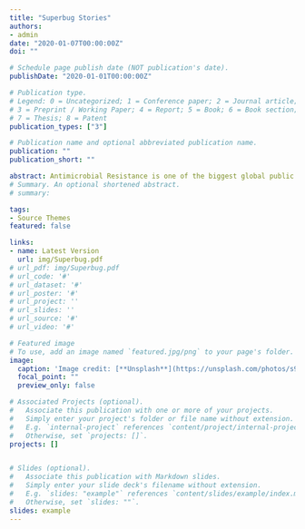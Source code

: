 ```yaml
---
title: "Superbug Stories"
authors:
- admin
date: "2020-01-07T00:00:00Z"
doi: ""

# Schedule page publish date (NOT publication's date).
publishDate: "2020-01-01T00:00:00Z"

# Publication type.
# Legend: 0 = Uncategorized; 1 = Conference paper; 2 = Journal article;
# 3 = Preprint / Working Paper; 4 = Report; 5 = Book; 6 = Book section;
# 7 = Thesis; 8 = Patent
publication_types: ["3"]

# Publication name and optional abbreviated publication name.
publication: ""
publication_short: ""

abstract: Antimicrobial Resistance is one of the biggest global public health threats today. Although misuse of antibiotics is an important driver, it is a complex problem that is interlinked with the wider environment, especially with agriculture. In this paper I show, within the context of England, that intensive livestock farming plays a significant role in driving antimicrobial resistance in humans. I then show that poverty is a crucial factor influencing this relation, with higher poverty magnifying the effect intensive farming has on resistance. Finally I document agricultural pollution and contamination via ready to eat meals, as potential mechanisms underlying the transmission from intensive farms to humans.
# Summary. An optional shortened abstract.
# summary: 

tags:
- Source Themes
featured: false

links:
- name: Latest Version
  url: img/Superbug.pdf
# url_pdf: img/Superbug.pdf
# url_code: '#'
# url_dataset: '#'
# url_poster: '#'
# url_project: ''
# url_slides: ''
# url_source: '#'
# url_video: '#'

# Featured image
# To use, add an image named `featured.jpg/png` to your page's folder. 
image:
  caption: 'Image credit: [**Unsplash**](https://unsplash.com/photos/s9CC2SKySJM)'
  focal_point: ""
  preview_only: false

# Associated Projects (optional).
#   Associate this publication with one or more of your projects.
#   Simply enter your project's folder or file name without extension.
#   E.g. `internal-project` references `content/project/internal-project/index.md`.
#   Otherwise, set `projects: []`.
projects: []


# Slides (optional).
#   Associate this publication with Markdown slides.
#   Simply enter your slide deck's filename without extension.
#   E.g. `slides: "example"` references `content/slides/example/index.md`.
#   Otherwise, set `slides: ""`.
slides: example
---
```


